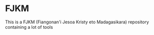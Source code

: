 # FJKM
This is a FJKM (Fiangonan'i Jesoa Kristy eto Madagasikara) repository containing a lot of tools
